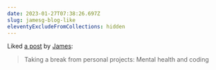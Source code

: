 ```yaml
---
date: 2023-01-27T07:38:26.697Z
slug: jamesg-blog-like
eleventyExcludeFromCollections: hidden
---
```

<div class="h-cite u-like-of">
Liked <a class="u-url" href="https://jamesg.blog/2023/01/03/coding-mental-health/">a post</a> by
<span class="p-author h-card"><a class="u-url p-name" href="https://jamesg.blog/">James</a></span>:
<blockquote class="p-content"><p>Taking a break from personal projects: Mental health and coding</p></blockquote>
</div>

